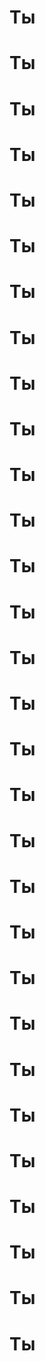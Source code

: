 # Ты
# Ты
# Ты
# Ты
# Ты
# Ты
# Ты
# Ты
# Ты
# Ты
# Ты
# Ты
# Ты
# Ты
# Ты
# Ты
# Ты
# Ты
# Ты
# Ты
# Ты
# Ты
# Ты
# Ты
# Ты
# Ты
# Ты
# Ты
# Ты
# Ты
